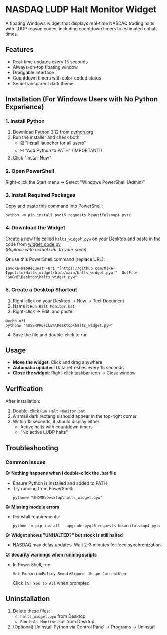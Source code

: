 
# NASDAQ LUDP Halt Monitor Widget

A floating Windows widget that displays real-time NASDAQ trading halts with LUDP reason codes, including countdown timers to estimated unhalt times.


## Features
- Real-time updates every 15 seconds
- Always-on-top floating window
- Draggable interface
- Countdown timers with color-coded status
- Semi-transparent dark theme

## Installation (For Windows Users with No Python Experience)

### 1. Install Python
1. Download Python 3.12 from [python.org](https://www.python.org/ftp/python/3.12.0/python-3.12.0-amd64.exe)
2. Run the installer and check both:
   - ☑️ "Install launcher for all users"
   - ☑️ "Add Python to PATH" (IMPORTANT!)
3. Click "Install Now"

### 2. Open PowerShell
Right-click the Start menu → Select "Windows PowerShell (Admin)"

### 3. Install Required Packages
Copy and paste this command into PowerShell:

```
python -m pip install pyqt6 requests beautifulsoup4 pytz
```

### 4. Download the Widget
Create a new file called `halts_widget.pyw` on your Desktop and paste in the code from [widget_code.py](https://example.com/widget_code.py)  
*(Replace with actual URL to your code)*

**Or** use this PowerShell command (replace URL):

```
Invoke-WebRequest -Uri "[https://github.com/Mike-Ippolito/Halts_widget/blob/main/halts_widget.pyw]" -OutFile "$HOME\Desktop\halts_widget.pyw"
```

### 5. Create a Desktop Shortcut
1. Right-click on your Desktop → New → Text Document
2. Name it `Run Halt Monitor.bat`
3. Right-click → Edit, and paste:

```
@echo off
pythonw "%USERPROFILE%\Desktop\halts_widget.pyw"
```

4. Save the file and double-click to run

## Usage
- **Move the widget**: Click and drag anywhere
- **Automatic updates**: Data refreshes every 15 seconds
- **Close the widget**: Right-click taskbar icon → Close window

## Verification
After installation:
1. Double-click `Run Halt Monitor.bat`
2. A small dark rectangle should appear in the top-right corner
3. Within 15 seconds, it should display either:
   - Active halts with countdown timers
   - "No active LUDP halts"

## Troubleshooting

### Common Issues
**Q: Nothing happens when I double-click the .bat file**
- Ensure Python is installed and added to PATH
- Try running from PowerShell:
  ```
  pythonw "$HOME\Desktop\halts_widget.pyw"
  ```

**Q: Missing module errors**
- Reinstall requirements:
  ```
  python -m pip install --upgrade pyqt6 requests beautifulsoup4 pytz
  ```

**Q: Widget shows "UNHALTED?" but stock is still halted**
- NASDAQ may delay updates. Wait 2-3 minutes for feed synchronization.

**Q: Security warnings when running scripts**
- In PowerShell, run:
  ```
  Set-ExecutionPolicy RemoteSigned -Scope CurrentUser
  ```
  Click `[A] Yes to All` when prompted

## Uninstallation
1. Delete these files:
   - `halts_widget.pyw` from Desktop
   - `Run Halt Monitor.bat` from Desktop
2. (Optional) Uninstall Python via Control Panel → Programs → Uninstall

